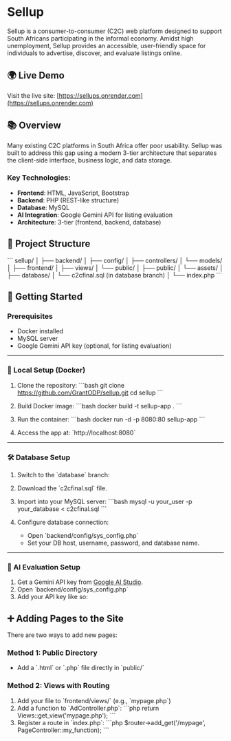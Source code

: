 # Sellup

Sellup is a consumer-to-consumer (C2C) web platform designed to support South Africans participating in the informal economy. Amidst high unemployment, Sellup provides an accessible, user-friendly space for individuals to advertise, discover, and evaluate listings online.

## 🌍 Live Demo
Visit the live site: [https://sellups.onrender.com](https://sellups.onrender.com)

## 📚 Overview

Many existing C2C platforms in South Africa offer poor usability. Sellup was built to address this gap using a modern 3-tier architecture that separates the client-side interface, business logic, and data storage.

### Key Technologies:
- **Frontend**: HTML, JavaScript, Bootstrap
- **Backend**: PHP (REST-like structure)
- **Database**: MySQL
- **AI Integration**: Google Gemini API for listing evaluation
- **Architecture**: 3-tier (frontend, backend, database)

## 📁 Project Structure

\`\`\`
sellup/
│
├── backend/
│   ├── config/
│   ├── controllers/
│   └── models/
│
├── frontend/
│   ├── views/
│   └── public/
│
├── public/
│   └── assets/
│
├── database/
│   └── c2cfinal.sql (in database branch)
│
└── index.php
\`\`\`

## 🚀 Getting Started

### Prerequisites
- Docker installed
- MySQL server
- Google Gemini API key (optional, for listing evaluation)

---

### 🔧 Local Setup (Docker)

1. Clone the repository:
   \`\`\`bash
   git clone https://github.com/GrantODP/sellup.git
   cd sellup
   \`\`\`

2. Build Docker image:
   \`\`\`bash
   docker build -t sellup-app .
   \`\`\`

3. Run the container:
   \`\`\`bash
   docker run -d -p 8080:80 sellup-app
   \`\`\`

4. Access the app at: \`http://localhost:8080\`

---

### 🛠️ Database Setup

1. Switch to the \`database\` branch:

2. Download the \`c2cfinal.sql\` file.

3. Import into your MySQL server:
   \`\`\`bash
   mysql -u your_user -p your_database < c2cfinal.sql
   \`\`\`

4. Configure database connection:
   - Open \`backend/config/sys_config.php\`
   - Set your DB host, username, password, and database name.

---

### 🤖 AI Evaluation Setup

1. Get a Gemini API key from [Google AI Studio](https://makersuite.google.com).
2. Open \`backend/config/sys_config.php\`
3. Add your API key like so:

## ➕ Adding Pages to the Site

There are two ways to add new pages:

### Method 1: Public Directory
- Add a \`.html\` or \`.php\` file directly in \`public/\`

### Method 2: Views with Routing
1. Add your file to \`frontend/views/\` (e.g., \`mypage.php\`)
2. Add a function to \`AdController.php\`:
   \`\`\`php
   return Views::get_view('mypage.php');
   \`\`\`
3. Register a route in \`index.php\`:
   \`\`\`php
   $router->add_get('/mypage', PageController::my_function);
   \`\`\`




